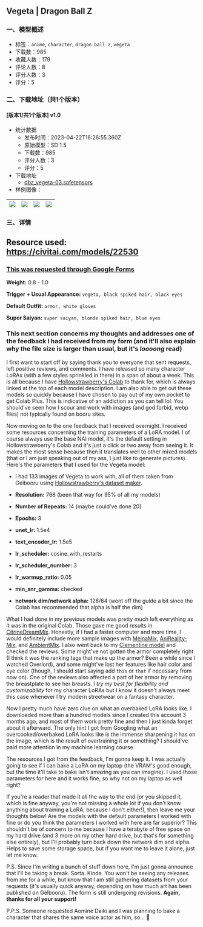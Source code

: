 ## Vegeta | Dragon Ball Z
### 一、模型概述

- 标签：`anime`, `character`, `dragon ball z`, `vegeta`
- 下载数：985
- 收藏人数：179
- 评论人数：8
- 评分人数：3
- 评分：5

### 二、下载地址（共1个版本）

#### [版本1/共1个版本] v1.0

- 统计数据
  - 发布时间：2023-04-22T16:26:55.360Z
  - 原始模型：SD 1.5
  - 下载数：985
  - 评分人数：3
  - 评分：5
- 下载地址
  - [dbz_vegeta-03.safetensors](https://civitai.com/api/download/models/52553)
- 样例图像：

| <img src="https://image.civitai.com/xG1nkqKTMzGDvpLrqFT7WA/45cb6d72-3e2c-48d2-e29b-ab7312fc5100/width=450/566517.jpeg" /> | <img src="https://image.civitai.com/xG1nkqKTMzGDvpLrqFT7WA/c5267ebe-bf69-4ed6-9b55-53b47a1b8100/width=450/566519.jpeg" /> | <img src="https://image.civitai.com/xG1nkqKTMzGDvpLrqFT7WA/92614793-59e6-49db-fa10-81c5e51d7e00/width=450/566518.jpeg" /> | <img src="https://image.civitai.com/xG1nkqKTMzGDvpLrqFT7WA/efdaf27e-ff37-4615-034d-9f229e296700/width=450/566520.jpeg" /> |
| ---- | ---- | ---- | ---- |


### 三、详情
<h2>Resource used: <a target="_blank" rel="ugc" href="https://civitai.com/models/22530">https://civitai.com/models/22530</a></h2><h3><a target="_blank" rel="ugc" href="https://forms.gle/i8n4gr4MBLTBobzP6">This was requested through Google Forms</a></h3><p><strong>Weight:</strong> 0.8 - 1.0</p><p><strong>Trigger + Usual Appearance:</strong> <code>vegeta, black spiked hair, black eyes</code></p><p><strong>Default Outfit:</strong> <code>armor, white gloves</code></p><p><strong>Super Saiyan:</strong> <code>super saiyan, blonde spiked hair, blue eyes</code></p><h3>This next section concerns my thoughts and addresses one of the feedback I had received from my form (and it'll also explain why the file size is larger than usual, but it's <em>loooong</em> read)</h3><p>I first want to start off by saying thank you to everyone that sent requests, left positive reviews, and comments. I have released so many character LoRAs (with a few styles sprinkled in there) in a span of about a week. This is all because I have <a target="_blank" rel="ugc" href="https://civitai.com/models/22530">Hollowstrawberry's Colab</a> to thank for, which is always linked at the top of each model description. I am also able to get out these models so quickly because I have chosen to pay out of my own pocket to get Colab Plus. This is indicative of an addiction as you can tell lol. You should've seen how I scour and work with images (and god forbid, webp files) not typically found on booru sites.</p><p>Now moving on to the one feedback that I received overnight. I received some resources concerning the training parameters of a LoRA model. I of course always use the base NAI model, it's the default setting in Hollowstrawberry's Colab and it's just a click or two away from seeing it. It makes the most sense because then it translates well to other mixed models (that or I am just speaking out of my ass, I just like to generate pictures). Here's the parameters that I used for the Vegeta model:</p><ul><li><p>I had 133 images of Vegeta to work with, all of them taken from Gelbooru using <a target="_blank" rel="ugc" href="https://colab.research.google.com/github/hollowstrawberry/kohya-colab/blob/main/Dataset_Maker.ipynb">Hollowstrawberry's dataset maker</a>.</p></li><li><p><strong>Resolution:</strong> 768 (been that way for 95% of all my models)</p></li><li><p><strong>Number of Repeats:</strong> 14 (maybe could've done 20)</p></li><li><p><strong>Epochs:</strong> 3</p></li><li><p><strong>unet_lr:</strong> 1.5e4</p></li><li><p><strong>text_encoder_lr:</strong> 1.5e5</p></li><li><p><strong>lr_scheduler:</strong> cosine_with_restarts</p></li><li><p><strong>lr_scheduler_number:</strong> 3</p></li><li><p><strong>lr_warmup_ratio:</strong> 0.05</p></li><li><p><strong>min_snr_gamma:</strong> checked</p></li><li><p><strong>network dim/network alpha:</strong> 128/64 (went off the guide a bit since the Colab has recommended that alpha is half the dim)</p></li></ul><p>What I had done in my previous models was pretty much left everything as it was in the original Colab. Those gave me good results in <a target="_blank" rel="ugc" href="https://civitai.com/models/18116/citrinedreammix?modelVersionId=21839">CitrineDreamMix</a>. Honestly, if I had a faster computer and more time, I would definitely include more sample images with <a target="_blank" rel="ugc" href="https://civitai.com/models/7240/meinamix">MeinaMix</a>, <a target="_blank" rel="ugc" href="https://civitai.com/models/27806/anireality-mix">AniReality-Mix</a>, and <a target="_blank" rel="ugc" href="https://civitai.com/models/26622/ambientmix-an-anime-style-mix">AmbientMix</a>. I also went back to my <a target="_blank" rel="ugc" href="https://civitai.com/models/43956/clementine-or-overlord">Clementine model</a> and checked the reviews. Some might've not gotten the armor completely right (I think it was the ranking tags that make up the armor? Been a while since I watched Overlord), and some might've lost her features like hair color and eye color (though, I should start saying add <code>this</code> or <code>that</code> if necessary from now on). One of the reviews also affected a part of her armor by removing the breastplate to see her breasts. I <em>try my best for flexibility and customizability</em> for my character LoRAs but I know it doesn't always meet this case whenever I try modern streetwear on a fantasy character.</p><p>Now I pretty much have zero clue on what an overbaked LoRA looks like. I downloaded more than a hundred models since I created this account 3 months ago, and most of them work pretty fine and then I just kinda forget about it afterward. The only hint I got from Googling what an overcooked/overbaked LoRA looks like is the immense sharpening it has on the image, which is the result of overtraining it or something? I should've paid more attention in my machine learning course.</p><p>The resources I got from the feedback, I'm gonna keep it. I was actually going to see if I can bake a LoRA on my laptop (the VRAM's good enough, but the time it'll take to bake isn't amazing as you can imagine). I used those parameters for here and it works fine, so why not on my laptop as well right?</p><p>If you're a reader that made it all the way to the end (or you skipped it, which is fine anyway, you're not missing a whole lot if you don't know anything about training a LoRA, because I don't either!), then leave me your thoughts below! Are the models with the default parameters I worked with fine or do you think the parameters I worked with here are far superior? This shouldn't be of concern to me because I have a terabyte of free space on my hard drive (and 3 more on my other hard drive, but that's for something else entirely), but I'll probably turn back down the network dim and alpha. Helps to save some storage space, but if you want me to leave it alone, just let me know.</p><p>P.S. Since I'm writing a bunch of stuff down here, I'm just gonna announce that I'll be taking a break. Sorta. Kinda. You won't be seeing any releases from me for a while, but know that I am still gathering datasets from your requests (it's usually quick anyway, depending on how much art has been published on Gelbooru). The form is still undergoing revisions. <strong>Again, thanks for all your support!</strong></p><p>P.P.S. Someone requested Aomine Daiki and I was planning to bake a character that shares the same voice actor as him, so... 👀</p>